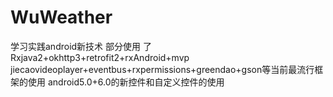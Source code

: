 # WuWeather
学习实践android新技术
部分使用 了Rxjava2+okhttp3+retrofit2+rxAndroid+mvp
jiecaovideoplayer+eventbus+rxpermissions+greendao+gson等当前最流行框架的使用
android5.0+6.0的新控件和自定义控件的使用
